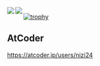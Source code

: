<a href="https://github.com/anuraghazra/github-readme-stats">
  <img align="left" src="https://github-readme-stats.vercel.app/api?username=nizi24&count_private=true&show_icons=true" />
</a>
<a href="https://github.com/anuraghazra/github-readme-stats">
  <img align="left" src="https://github-readme-stats.vercel.app/api/top-langs/?username=nizi24&count_private=true" />
</a>

[![trophy](https://github-profile-trophy.vercel.app/?username=nizi24)](https://github.com/ryo-ma/github-profile-trophy)

<!-- ## My Qiita Work
[![My Qiita posts](https://qiita-badge.apiapi.app/s/nizi24/posts.svg)](http://qiita.com/nizi24)
[![My Qiita contributions](https://qiita-badge.apiapi.app/s/nizi24/contributions.svg)](http://qiita.com/nizi24)
[![My Qiita followers](https://qiita-badge.apiapi.app/s/nizi24/followers.svg)](http://qiita.com/nizi24)

## Hatena Blog
https://nizi-24.hatenablog.com/ -->

## AtCoder

https://atcoder.jp/users/nizi24
